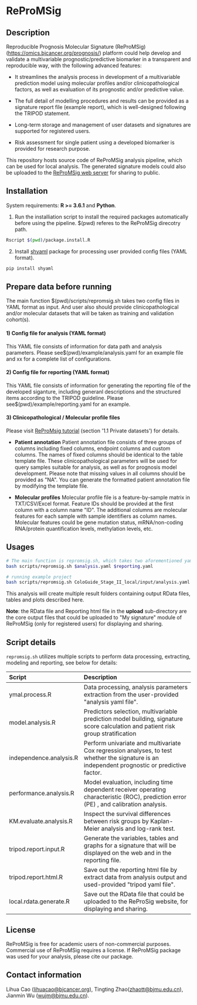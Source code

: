 # ReProMSig

## Description

Reproducible Prognosis Molecular Signature (ReProMSig) (https://omics.bjcancer.org/prognosis/) platform could help develop and validate a multivariable prognostic/predictive biomarker in a transparent and reproducible way, with the following advanced features:

- It streamlines the analysis process in development of a multivariable prediction model using molecular profiles and/or clinicopathological factors, as well as evaluation of its prognostic and/or predictive value.

- The full detail of modelling procedures and results can be provided as a signature report file (example report), which is well-designed following the TRIPOD statement.

- Long-term storage and management of user datasets and signatures are supported for registered users.

- Risk assessment for single patient using a developed biomarker is provided for research purpose.

This repository hosts source code of ReProMSig analysis pipeline, which can be used for local analysis. The generated signature models could also be uploaded to the [ReProMSig web server](https://omics.bjcancer.org/prognosis/) for sharing to public.


## Installation
System requirements: <b>R >= 3.6.1</b> and <b>Python</b>.

1) Run the installiation script to install the required packages automatically before using the pipeline. $(pwd) referes to the ReProMSig direcotry path.

```bash
Rscript $(pwd)/package.install.R
```

2) Install [shyaml](https://github.com/0k/shyaml) package for processing user provided config files (YAML format).
```bash
pip install shyaml
```

## Prepare data before running

The main function $(pwd)/scripts/repromsig.sh takes two config files in YAML format as input. And user also should provide clinicopathological and/or molecular datasets that will be taken as training and validation cohort(s).

####  1) Config file for analysis (YAML format)
This YAML file consists of information for data path and analysis parameters. Please see$(pwd)/example/analysis.yaml for an example file and xx for a complete list of configurations.

####  2) Config file for reporting (YAML format)
This YAML file consists of information for generating the reporting file of the developed siganture, including generanl descriptions and the structured items according to the TRIPOD guideline. Please see$(pwd)/example/reporting.yaml for an example.

#### 3) Clinicopathological / Molecular profile files
Please visit [ReProMsig tutorial](https://omics.bjcancer.org/prognosis/) (section '1.1 Private datasets') for details.

- <b>Patient annotation</b>
Patient annotation file consists of three groups of columns including fixed columns, endpoint columns and custom columns. The names of fixed columns should be identical to the table template file. These clinicopathological parameters will be used for query samples suitable for analysis, as well as for prognosis model development. Please note that missing values in all columns should be provided as "NA". You can generate the formatted patient annotation file by modifying the template file.

- <b>Molecular profiles</b>
Molecular profile file is a feature-by-sample matrix in TXT/CSV/Excel format. Feature IDs should be provided at the first column with a column name "ID". The additional columns are molecular features for each sample with sample identifiers as column names. Molecular features could be gene mutation status, mRNA/non-coding RNA/protein quantification levels, methylation levels, etc. 

## Usages 
```bash
# The main function is repromsig.sh, which takes two aforementioned yaml files as input. 
bash scripts/repromsig.sh $analysis.yaml $reporting.yaml

# running example project
bash scripts/repromsig.sh ColoGuide_Stage_II_local/input/analysis.yaml  ColoGuide_Stage_II_local/input/reporting.yaml
```

This analysis will create multiple result folders containing output RData files, tables and plots described here.

<b>Note</b>: the RData file and Reporting html file in the <b>upload</b> sub-directory are the  core output files that could be uploaded to "My signature" module of ReProMSig (only for registered users) for displaying and sharing.

## Script details
`repromsig.sh` utilizes multiple scripts to perform data processing, extracting, modeling and reporting, see below for details:

Script |Description
:-|:-
ymal.process.R | Data processing, analysis parameters extraction from the user-provided "analysis yaml file".
model.analysis.R | Predictors selection, multivariable prediction model building, signature score calculation and patient risk group stratification
independence.analysis.R |	Perform univariate and multivariate Cox regression analyses, to test whether the signature is an independent prognostic or predictive factor. 
performance.analysis.R | Model evaluation, including time dependent receiver operating characteristic (ROC), prediction error (PE) , and calibration analysis.
KM.evaluate.analysis.R | Inspect the survival differences between risk groups by Kaplan-Meier analysis and log-rank test. 
tripod.report.input.R | Generate the variables, tables and graphs for a signature that will be displayed on the web and in the reporting file.
tripod.report.html.R | Save out the reporting html file by extract data from analysis output and used-provided "tripod yaml file".
local.rdata.generate.R | Save out the RData file that could be uploaded to the ReProSig website, for displaying and sharing.

## License
ReProMSig is free for academic users of non-commercial purposes. Commercial use of ReProMSig requires a license. If ReProMSig package was used for your analysis, please cite our package.

## Contact information
Lihua Cao (lihuacao@bjcancer.org), Tingting Zhao(zhaott@bjmu.edu.cn), Jianmin Wu (wujm@bjmu.edu.cn).



